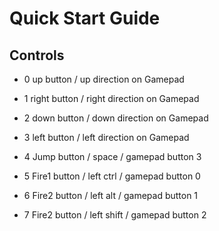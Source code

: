 # Quick Start Guide

## Controls


* 0 up button / up direction on Gamepad
* 1 right button / right direction on Gamepad
* 2 down button / down direction on Gamepad
* 3 left button / left direction on Gamepad

* 4 Jump button / space / gamepad button 3
* 5 Fire1 button / left ctrl / gamepad button 0
* 6 Fire2 button / left alt / gamepad button 1
* 7 Fire2 button / left shift / gamepad button 2
